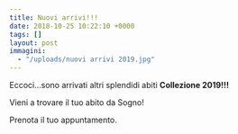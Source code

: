 ```yaml
---
title: Nuovi arrivi!!!
date: 2018-10-25 10:22:10 +0000
tags: []
layout: post
immagini:
  - "/uploads/nuovi arrivi 2019.jpg"
---
```


Eccoci...sono arrivati altri splendidi abiti **Collezione 2019!!!**

Vieni a trovare il tuo abito da Sogno!

Prenota il tuo appuntamento.
